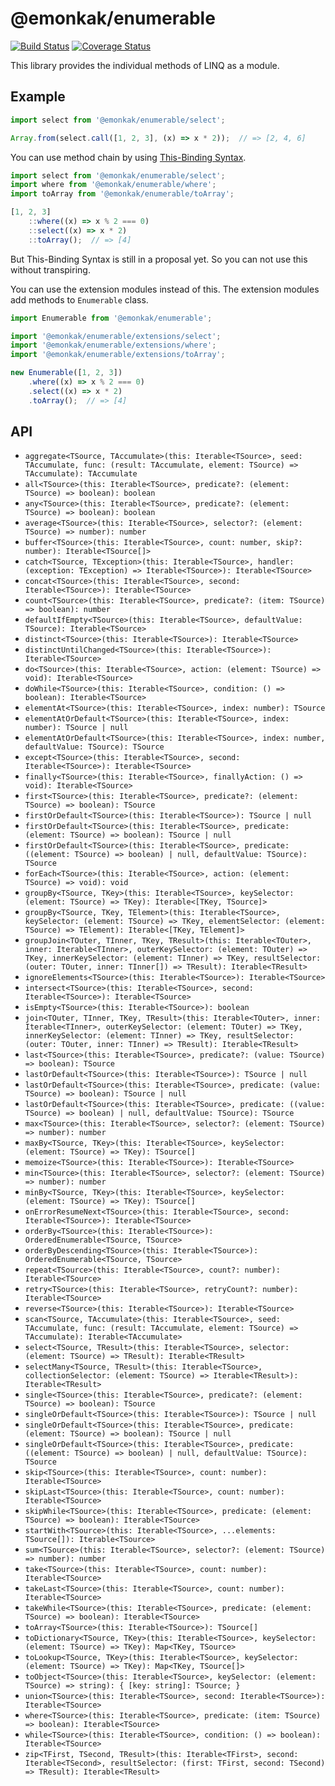 # @emonkak/enumerable

[![Build Status](https://travis-ci.org/emonkak/js-enumerable.svg?branch=master)](https://travis-ci.org/emonkak/js-enumerable)
[![Coverage Status](https://coveralls.io/repos/emonkak/js-enumerable/badge.svg)](https://coveralls.io/r/emonkak/js-enumerable)

This library provides the individual methods of LINQ as a module.

## Example

```javascript
import select from '@emonkak/enumerable/select';

Array.from(select.call([1, 2, 3], (x) => x * 2));  // => [2, 4, 6]
```

You can use method chain by using [This-Binding Syntax](https://github.com/tc39/proposal-bind-operator).

```javascript
import select from '@emonkak/enumerable/select';
import where from '@emonkak/enumerable/where';
import toArray from '@emonkak/enumerable/toArray';

[1, 2, 3]
    ::where((x) => x % 2 === 0)
    ::select((x) => x * 2)
    ::toArray();  // => [4]
```

But This-Binding Syntax is still in a proposal yet.
So you can not use this without transpiring.

You can use the extension modules instead of this.
The extension modules add methods to `Enumerable` class.

```javascript
import Enumerable from '@emonkak/enumerable';

import '@emonkak/enumerable/extensions/select';
import '@emonkak/enumerable/extensions/where';
import '@emonkak/enumerable/extensions/toArray';

new Enumerable([1, 2, 3])
    .where((x) => x % 2 === 0)
    .select((x) => x * 2)
    .toArray();  // => [4]
```

## API

- `aggregate<TSource, TAccumulate>(this: Iterable<TSource>, seed: TAccumulate, func: (result: TAccumulate, element: TSource) => TAccumulate): TAccumulate`
- `all<TSource>(this: Iterable<TSource>, predicate?: (element: TSource) => boolean): boolean`
- `any<TSource>(this: Iterable<TSource>, predicate?: (element: TSource) => boolean): boolean`
- `average<TSource>(this: Iterable<TSource>, selector?: (element: TSource) => number): number`
- `buffer<TSource>(this: Iterable<TSource>, count: number, skip?: number): Iterable<TSource[]>`
- `catch<TSource, TException>(this: Iterable<TSource>, handler: (exception: TException) => Iterable<TSource>): Iterable<TSource>`
- `concat<TSource>(this: Iterable<TSource>, second: Iterable<TSource>): Iterable<TSource>`
- `count<TSource>(this: Iterable<TSource>, predicate?: (item: TSource) => boolean): number`
- `defaultIfEmpty<TSource>(this: Iterable<TSource>, defaultValue: TSource): Iterable<TSource>`
- `distinct<TSource>(this: Iterable<TSource>): Iterable<TSource>`
- `distinctUntilChanged<TSource>(this: Iterable<TSource>): Iterable<TSource>`
- `do<TSource>(this: Iterable<TSource>, action: (element: TSource) => void): Iterable<TSource>`
- `doWhile<TSource>(this: Iterable<TSource>, condition: () => boolean): Iterable<TSource>`
- `elementAt<TSource>(this: Iterable<TSource>, index: number): TSource`
- `elementAtOrDefault<TSource>(this: Iterable<TSource>, index: number): TSource | null`
- `elementAtOrDefault<TSource>(this: Iterable<TSource>, index: number, defaultValue: TSource): TSource`
- `except<TSource>(this: Iterable<TSource>, second: Iterable<TSource>): Iterable<TSource>`
- `finally<TSource>(this: Iterable<TSource>, finallyAction: () => void): Iterable<TSource>`
- `first<TSource>(this: Iterable<TSource>, predicate?: (element: TSource) => boolean): TSource`
- `firstOrDefault<TSource>(this: Iterable<TSource>): TSource | null`
- `firstOrDefault<TSource>(this: Iterable<TSource>, predicate: (element: TSource) => boolean): TSource | null`
- `firstOrDefault<TSource>(this: Iterable<TSource>, predicate: ((element: TSource) => boolean) | null, defaultValue: TSource): TSource`
- `forEach<TSource>(this: Iterable<TSource>, action: (element: TSource) => void): void`
- `groupBy<TSource, TKey>(this: Iterable<TSource>, keySelector: (element: TSource) => TKey): Iterable<[TKey, TSource]>`
- `groupBy<TSource, TKey, TElement>(this: Iterable<TSource>, keySelector: (element: TSource) => TKey, elementSelector: (element: TSource) => TElement): Iterable<[TKey, TElement]>`
- `groupJoin<TOuter, TInner, TKey, TResult>(this: Iterable<TOuter>, inner: Iterable<TInner>, outerKeySelector: (element: TOuter) => TKey, innerKeySelector: (element: TInner) => TKey, resultSelector: (outer: TOuter, inner: TInner[]) => TResult): Iterable<TResult>`
- `ignoreElements<TSource>(this: Iterable<TSource>): Iterable<TSource>`
- `intersect<TSource>(this: Iterable<TSource>, second: Iterable<TSource>): Iterable<TSource>`
- `isEmpty<TSource>(this: Iterable<TSource>): boolean`
- `join<TOuter, TInner, TKey, TResult>(this: Iterable<TOuter>, inner: Iterable<TInner>, outerKeySelector: (element: TOuter) => TKey, innerKeySelector: (element: TInner) => TKey, resultSelector: (outer: TOuter, inner: TInner) => TResult): Iterable<TResult>`
- `last<TSource>(this: Iterable<TSource>, predicate?: (value: TSource) => boolean): TSource`
- `lastOrDefault<TSource>(this: Iterable<TSource>): TSource | null`
- `lastOrDefault<TSource>(this: Iterable<TSource>, predicate: (value: TSource) => boolean): TSource | null`
- `lastOrDefault<TSource>(this: Iterable<TSource>, predicate: ((value: TSource) => boolean) | null, defaultValue: TSource): TSource`
- `max<TSource>(this: Iterable<TSource>, selector?: (element: TSource) => number): number`
- `maxBy<TSource, TKey>(this: Iterable<TSource>, keySelector: (element: TSource) => TKey): TSource[]`
- `memoize<TSource>(this: Iterable<TSource>): Iterable<TSource>`
- `min<TSource>(this: Iterable<TSource>, selector?: (element: TSource) => number): number`
- `minBy<TSource, TKey>(this: Iterable<TSource>, keySelector: (element: TSource) => TKey): TSource[]`
- `onErrorResumeNext<TSource>(this: Iterable<TSource>, second: Iterable<TSource>): Iterable<TSource>`
- `orderBy<TSource>(this: Iterable<TSource>): OrderedEnumerable<TSource, TSource>`
- `orderByDescending<TSource>(this: Iterable<TSource>): OrderedEnumerable<TSource, TSource>`
- `repeat<TSource>(this: Iterable<TSource>, count?: number): Iterable<TSource>`
- `retry<TSource>(this: Iterable<TSource>, retryCount?: number): Iterable<TSource>`
- `reverse<TSource>(this: Iterable<TSource>): Iterable<TSource>`
- `scan<TSource, TAccumulate>(this: Iterable<TSource>, seed: TAccumulate, func: (result: TAccumulate, element: TSource) => TAccumulate): Iterable<TAccumulate>`
- `select<TSource, TResult>(this: Iterable<TSource>, selector: (element: TSource) => TResult): Iterable<TResult>`
- `selectMany<TSource, TResult>(this: Iterable<TSource>, collectionSelector: (element: TSource) => Iterable<TResult>): Iterable<TResult>`
- `single<TSource>(this: Iterable<TSource>, predicate?: (element: TSource) => boolean): TSource`
- `singleOrDefault<TSource>(this: Iterable<TSource>): TSource | null`
- `singleOrDefault<TSource>(this: Iterable<TSource>, predicate: (element: TSource) => boolean): TSource | null`
- `singleOrDefault<TSource>(this: Iterable<TSource>, predicate: ((element: TSource) => boolean) | null, defaultValue: TSource): TSource`
- `skip<TSource>(this: Iterable<TSource>, count: number): Iterable<TSource>`
- `skipLast<TSource>(this: Iterable<TSource>, count: number): Iterable<TSource>`
- `skipWhile<TSource>(this: Iterable<TSource>, predicate: (element: TSource) => boolean): Iterable<TSource>`
- `startWith<TSource>(this: Iterable<TSource>, ...elements: TSource[]): Iterable<TSource>`
- `sum<TSource>(this: Iterable<TSource>, selector?: (element: TSource) => number): number`
- `take<TSource>(this: Iterable<TSource>, count: number): Iterable<TSource>`
- `takeLast<TSource>(this: Iterable<TSource>, count: number): Iterable<TSource>`
- `takeWhile<TSource>(this: Iterable<TSource>, predicate: (element: TSource) => boolean): Iterable<TSource>`
- `toArray<TSource>(this: Iterable<TSource>): TSource[]`
- `toDictionary<TSource, TKey>(this: Iterable<TSource>, keySelector: (element: TSource) => TKey): Map<TKey, TSource>`
- `toLookup<TSource, TKey>(this: Iterable<TSource>, keySelector: (element: TSource) => TKey): Map<TKey, TSource[]>`
- `toObject<TSource>(this: Iterable<TSource>, keySelector: (element: TSource) => string): { [key: string]: TSource; }`
- `union<TSource>(this: Iterable<TSource>, second: Iterable<TSource>): Iterable<TSource>`
- `where<TSource>(this: Iterable<TSource>, predicate: (item: TSource) => boolean): Iterable<TSource>`
- `while<TSource>(this: Iterable<TSource>, condition: () => boolean): Iterable<TSource>`
- `zip<TFirst, TSecond, TResult>(this: Iterable<TFirst>, second: Iterable<TSecond>, resultSelector: (first: TFirst, second: TSecond) => TResult): Iterable<TResult>`
